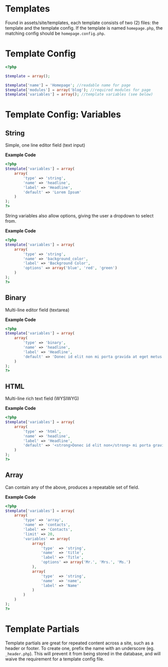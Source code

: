 # Templates
Found in assets/site/templates, each template consists of two (2) files: the template and the template config. If the template is named `homepage.php`, the matching config should be `homepage.config.php`.

# Template Config

```php
<?php

$template = array();

$template['name'] = 'Homepage'; //readable name for page
$template['modules'] = array('blog'); //required modules for page
$template['variables'] = array(); //template variables (see below)
```

# Template Config: Variables
## String
Simple, one line editor field (text input)

**Example Code**

```php
<?php
$template['variables'] = array(
    array(
        'type' => 'string',
        'name' => 'headline',
        'label' => 'Headline',
        'default' => 'Lorem Ipsum'
    )
);
?>
```

String variables also allow options, giving the user a dropdown to select from.

**Example Code**

```php
<?php
$template['variables'] = array(
    array(
        'type' => 'string',
        'name' => 'background_color',
        'label' => 'Background Color',
        'options' => array('blue', 'red', 'green')
    )
);
?>
```

## Binary
Multi-line editor field (textarea)

**Example Code**

```php
<?php
$template['variables'] = array(
    array(
        'type' => 'binary',
        'name' => 'headline',
        'label' => 'Headline',
        'default' => 'Donec id elit non mi porta gravida at eget metus. Duis mollis, est non commodo luctus, nisi erat porttitor ligula, eget lacinia odio sem nec elit.'
    )
);
?>
```

## HTML
Multi-line rich text field (WYSIWYG)

**Example Code**

```php
<?php
$template['variables'] = array(
    array(
        'type' => 'html',
        'name' => 'headline',
        'label' => 'Headline',
        'default' => '<strong>Donec id elit non</strong> mi porta gravida at eget metus. Duis mollis, est non commodo luctus, <em>nisi erat</em> porttitor ligula, eget lacinia odio sem nec elit.'
    )
);
?>
```

## Array
Can contain any of the above, produces a repeatable set of field.

**Example Code**

```php
<?php
$template['variables'] = array(
    array(
        'type' => 'array',
        'name' => 'contacts',
        'label' => 'Contacts',
        'limit' => 20,
        'variables' => array(
            array(
                'type'  => 'string',
                'name'  => 'title',
                'label' => 'Title',
                'options' => array('Mr.', 'Mrs.', 'Ms.')
            ),
            array(
                'type'  => 'string',
                'name'  => 'name',
                'label' => 'Name'
            )
        )
    )
);
?>
```

# 

# Template Partials
Template partials are great for repeated content across a site, such as a header or footer. To create one, prefix the name with an underscore (eg. `_header.php`). This will prevent it from being stored in the database, and will waive the requirement for a template config file.